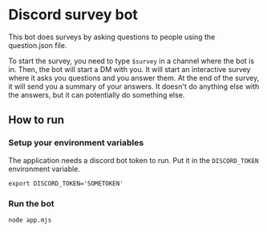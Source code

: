 # Discord survey bot
This bot does surveys by asking questions to people using the question.json file.

To start the survey, you need to type `$survey` in a channel where the bot is in. Then, the bot will start a DM with you. It will start an interactive survey where it asks you questions and you answer them. At the end of the survey, it will send you a summary of your answers. It doesn't do anything else with the answers, but it can potentially do something else.

## How to run

### Setup your environment variables

The application needs a discord bot token to run. Put it in the `DISCORD_TOKEN` environment variable.

`export DISCORD_TOKEN='SOMETOKEN'`

### Run the bot

`node app.mjs`
